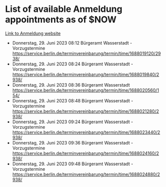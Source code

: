 # List of available Anmeldung appointments as of $NOW
[Link to Anmeldung website](https://service.berlin.de/terminvereinbarung/termin/tag.php?termin=1&anliegen[]=120686&dienstleisterlist=122210,122217,327316,122219,327312,122227,327314,122231,327346,122243,327348,122254,122252,329742,122260,329745,122262,329748,122271,327278,122273,327274,122277,327276,330436,122280,327294,122282,327290,122284,327292,122291,327270,122285,327266,122286,327264,122296,327268,150230,329760,122297,327286,122294,327284,122312,329763,122314,329775,122304,327330,122311,327334,122309,327332,317869,122281,327352,122279,329772,122283,122276,327324,122274,327326,122267,329766,122246,327318,122251,327320,122257,327322,122208,327298,122226,327300&herkunft=http%3A%2F%2Fservice.berlin.de%2Fdienstleistung%2F120686%2F)
- Donnerstag, 29. Juni 2023 08:12 Bürgeramt Wasserstadt - Vorzugstermine https://service.berlin.de/terminvereinbarung/termin/time/1688019120/2938/
- Donnerstag, 29. Juni 2023 08:24 Bürgeramt Wasserstadt - Vorzugstermine https://service.berlin.de/terminvereinbarung/termin/time/1688019840/2938/
- Donnerstag, 29. Juni 2023 08:36 Bürgeramt Wasserstadt https://service.berlin.de/terminvereinbarung/termin/time/1688020560/154/
- Donnerstag, 29. Juni 2023 08:48 Bürgeramt Wasserstadt - Vorzugstermine https://service.berlin.de/terminvereinbarung/termin/time/1688021280/2938/
- Donnerstag, 29. Juni 2023 09:24 Bürgeramt Wasserstadt - Vorzugstermine https://service.berlin.de/terminvereinbarung/termin/time/1688023440/2938/
- Donnerstag, 29. Juni 2023 09:36 Bürgeramt Wasserstadt - Vorzugstermine https://service.berlin.de/terminvereinbarung/termin/time/1688024160/2938/
- Donnerstag, 29. Juni 2023 09:48 Bürgeramt Wasserstadt - Vorzugstermine https://service.berlin.de/terminvereinbarung/termin/time/1688024880/2938/
